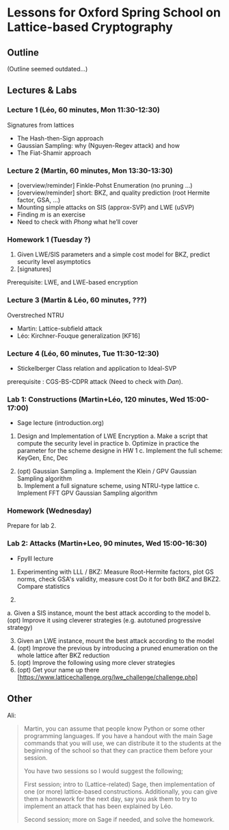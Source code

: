 # Lessons for Oxford Spring School on Lattice-based Cryptography

## Outline ##

(Outline seemed outdated...)

## Lectures & Labs ##

### Lecture 1 (Léo, 60 minutes, Mon 11:30-12:30)

Signatures from lattices
- The Hash-then-Sign approach
- Gaussian Sampling: why (Nguyen-Regev attack) and how
- The Fiat-Shamir approach

### Lecture 2 (Martin, 60 minutes, Mon 13:30-13:30)

- [overview/reminder] Finkle-Pohst Enumeration (no pruning …)
- [overview/reminder] short: BKZ, and quality prediction (root Hermite factor, GSA, …)
- Mounting simple attacks on SIS (approx-SVP) and LWE (uSVP) 
- Finding $m$ is an exercise
- Need to check with *Phong* what he’ll cover

### Homework 1 (Tuesday ?)

1. Given LWE/SIS parameters and a simple cost model for BKZ, predict security level asymptotics
2. [signatures]

Prerequisite: LWE, and LWE-based encryption

### Lecture 3 (Martin & Léo, 60 minutes, ???)

Overstreched NTRU
- Martin: Lattice-subfield attack
- Léo: Kirchner-Fouque generalization [KF16]

### Lecture 4 (Léo, 60 minutes, Tue 11:30-12:30)

- Stickelberger Class relation and application to Ideal-SVP

prerequisite : CGS-BS-CDPR attack (Need to check with *Dan*).

### Lab 1: Constructions (Martin+Léo, 120 minutes, Wed 15:00-17:00)

- Sage lecture (introduction.org)

1. Design and Implementation of LWE Encryption
  a. Make a script that compute the security level in practice
  b. Optimize in practice the parameter for the scheme designe in HW 1
  c. Implement the full scheme: KeyGen, Enc, Dec

2. (opt) Gaussian Sampling
  a. Implement the Klein / GPV Gaussian Sampling algorithm  
  b. Implement a full signature scheme, using NTRU-type lattice
  c. Implement FFT GPV Gaussian Sampling algorithm

### Homework (Wednesday)

Prepare for lab 2.

### Lab 2: Attacks (Martin+Leo, 90 minutes, Wed 15:00-16:30)

- Fpylll lecture

1. Experimenting with LLL / BKZ:
Measure Root-Hermite factors, plot GS norms, check GSA's validity, measure cost
Do it for both BKZ and BKZ2. Compare statistics

2. 
  a. Given a SIS instance, mount the best attack according to the model
  b. (opt) Improve it using cleverer strategies (e.g. autotuned progressive strategy)

3. Given an LWE instance, mount the best attack according to the model
4. (opt) Improve the previous by introducing a pruned enumeration on the whole lattice after BKZ reduction
5. (opt) Improve the following using more clever strategies
6. (opt) Get your name up there [https://www.latticechallenge.org/lwe_challenge/challenge.php]

## Other ##

Ali:  
> Martin, you can assume that people know Python or some other programming languages. If you have a handout with the main Sage commands that you will use, we can distribute it to the students at the beginning of the school so that they can practice them before your session. 
>  
> You have two sessions so I would suggest the following;
>  
> First session; intro to (Lattice-related) Sage, then implementation of one (or more) lattice-based constructions. Additionally, you can give them a homework for the next day, say you ask them to try to implement an attack that has been explained by Léo.
>  
> Second session; more on Sage if needed, and solve the homework.
